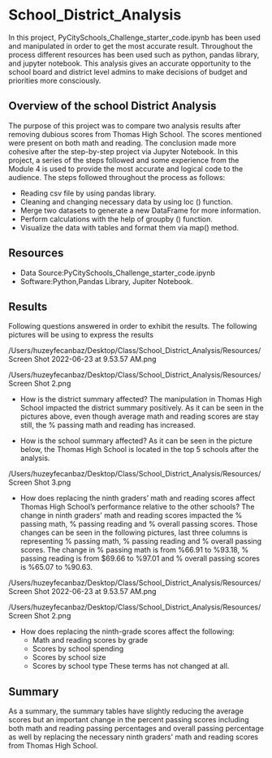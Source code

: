 # School_District_Analysis
In this project, PyCitySchools_Challenge_starter_code.ipynb has been used and manipulated in order to get the most accurate result. Throughout the process different resources has been used such as python, pandas library, and jupyter notebook. This analysis gives an accurate opportunity to the school board and district level admins to make decisions of budget and priorities more consciously.

## Overview of the school District Analysis
The purpose of this project was to compare two analysis results after removing dubious scores from Thomas High School. The scores mentioned were present on both math and reading. The conclusion made more cohesive after the step-by-step project via Jupyter Notebook.
In this project, a series of the steps followed and some experience from the Module 4 is used to provide the most accurate and logical code to the audience. The steps followed throughout the process as follows:
- Reading csv file by using pandas library.
- Cleaning and changing necessary data by using loc () function.
- Merge two datasets to generate a new DataFrame for more information.
- Perform calculations with the help of groupby () function.
- Visualize the data with tables and format them via map() method.

## Resources
- Data Source:PyCitySchools_Challenge_starter_code.ipynb
- Software:Python,Pandas Library, Jupiter Notebook.

## Results
Following questions answered in order to exhibit the results. The following pictures will be using to express the results

/Users/huzeyfecanbaz/Desktop/Class/School_District_Analysis/Resources/Screen Shot 2022-06-23 at 9.53.57 AM.png

/Users/huzeyfecanbaz/Desktop/Class/School_District_Analysis/Resources/Screen Shot 2.png

- How is the district summary affected?
The manipulation in Thomas High School impacted the district summary positively. As it can be seen in the pictures above, even though average math and reading scores are stay still, the % passing math and reading has increased. 

- How is the school summary affected?
As it can be seen in the picture below, the Thomas High School is located in the top 5 schools after the analysis.

/Users/huzeyfecanbaz/Desktop/Class/School_District_Analysis/Resources/Screen Shot 3.png

- How does replacing the ninth graders’ math and reading scores affect Thomas High School’s performance relative to the other schools?
The change in ninth graders' math and reading scores impacted the % passing math, % passing reading and % overall passing scores. Those changes can be seen in the following pictures, last three columns is representing % passing math, % passing reading and % overall passing scores. The change in % passing math is from %66.91 to %93.18, % passing reading is from $69.66 to %97.01 and % overall passing scores is %65.07 to %90.63.

/Users/huzeyfecanbaz/Desktop/Class/School_District_Analysis/Resources/Screen Shot 2022-06-23 at 9.53.57 AM.png

/Users/huzeyfecanbaz/Desktop/Class/School_District_Analysis/Resources/Screen Shot 2.png

- How does replacing the ninth-grade scores affect the following:
	- Math and reading scores by grade
	- Scores by school spending
	- Scores by school size
	- Scores by school type
These terms has not changed at all.

## Summary
As a summary, the summary tables have slightly reducing the average scores but an important change in the percent passing scores including both math and reading passing percentages and overall passing percentage as well by replacing the necessary ninth graders' math and
reading scores from Thomas High School.
